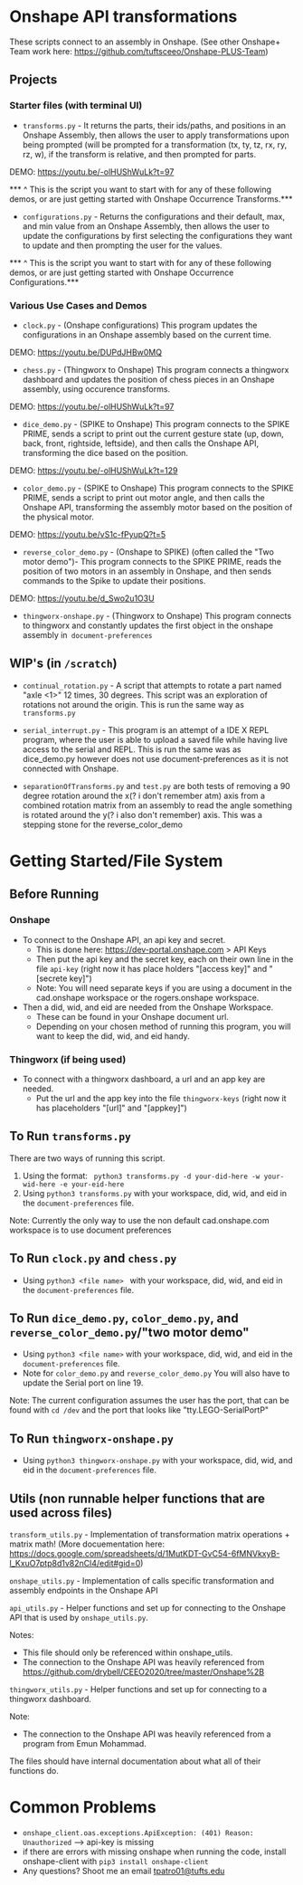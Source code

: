 # Onshape API transformations
These scripts connect to an assembly in Onshape.
(See other Onshape+ Team work here: https://github.com/tuftsceeo/Onshape-PLUS-Team)

## Projects

### Starter files (with terminal UI)
- ```transforms.py``` - It returns the parts, their ids/paths, and positions in an Onshape Assembly, then allows the user to apply transformations upon being prompted (will be prompted for a transformation (tx, ty, tz, rx, ry, rz, w), if the transform is relative, and then prompted for parts.

DEMO: https://youtu.be/-olHUShWuLk?t=97

*** ^ This is the script you want to start with for any of these following demos, or are just getting started with Onshape Occurrence Transforms.***

- ```configurations.py``` - Returns the configurations and their default, max, and min value from an Onshape Assembly, then allows the user to update the configurations by first selecting the configurations they want to update and then prompting the user for the values.

*** ^ This is the script you want to start with for any of these following demos, or are just getting started with Onshape Occurrence Configurations.***


### Various Use Cases and Demos

- ```clock.py``` - (Onshape configurations)
This program updates the configurations in an Onshape assembly based on the current time.

DEMO: https://youtu.be/DUPdJHBw0MQ

- ```chess.py``` - (Thingworx to Onshape)
This program connects a thingworx dashboard and updates the position of chess pieces in an Onshape assembly, using occurence transforms. 

DEMO: https://youtu.be/-olHUShWuLk?t=97 

- ```dice_demo.py``` - (SPIKE to Onshape)
This program connects to the SPIKE PRIME, sends a script to print out the current gesture state (up, down, back, front, rightside, leftside), and then calls the Onshape API, transforming the dice based on the position.

DEMO: https://youtu.be/-olHUShWuLk?t=129

- ```color_demo.py``` - (SPIKE to Onshape)
This program connects to the SPIKE PRIME, sends a script to print out motor angle, and then calls the Onshape API, transforming the assembly motor based on the position of the physical motor.

DEMO: https://youtu.be/vS1c-fPyupQ?t=5

- ```reverse_color_demo.py``` - (Onshape to SPIKE)
(often called the "Two motor demo")- This program connects to the SPIKE PRIME, reads the position of two motors in an assembly in Onshape, and then sends commands to the Spike to update their positions.

DEMO: https://youtu.be/d_Swo2u1O3U

- ```thingworx-onshape.py``` - (Thingworx to Onshape)
This program connects to thingworx and constantly updates the first object in the onshape assembly in``` document-preferences```

## WIP's (in ```/scratch```)
- ```continual_rotation.py``` - A script that attempts to rotate a part named "axle <1>" 12 times, 30 degrees. This script was an exploration of rotations not around the origin. This is run the same way as ```transforms.py```

- ```serial_interrupt.py``` - This program is an attempt of a IDE X REPL program, where the user is able to upload a saved file while having live access to the serial and REPL. This is run the same was as dice_demo.py however does not use document-preferences as it is not connected with Onshape.

- ```separationOfTransforms.py``` and ```test.py``` are both tests of removing a 90 degree rotation around the x(? i don't remember atm) axis from a combined rotation matrix from an assembly to read the angle something is rotated around the y(? i also don't remember) axis. This was a stepping stone for the reverse_color_demo

# Getting Started/File System
## Before Running 

### Onshape
- To connect to the Onshape API, an api key and secret.
  - This is done here: https://dev-portal.onshape.com > API Keys
  - Then put the api key and the secret key, each on their own line in the file ```api-key``` (right now it has place holders "[access key]" and "[secrete key]")
  - Note: You will need separate keys if you are using a document in the cad.onshape workspace or the rogers.onshape workspace.
- Then a did, wid, and eid are needed from the Onshape Workspace.
  - These can be found in your Onshape document url.
  - Depending on your chosen method of running this program, you will want to keep the did, wid, and eid handy.

### Thingworx (if being used)
- To connect with a thingworx dashboard, a url and an app key are needed.
  - Put the url and the app key into the file ```thingworx-keys``` (right
  now it has placeholders "[url]" and "[appkey]")

## To Run ```transforms.py```
There are two ways of running this script.
1. Using the format:
``` python3 transforms.py -d your-did-here -w your-wid-here -e your-eid-here```
2. Using ```python3 transforms.py``` with your workspace, did, wid, and eid in the ```document-preferences``` file.

Note: Currently the only way to use the non default cad.onshape.com workspace is to use document preferences

## To Run ```clock.py``` and ```chess.py```
- Using ```python3 <file name> ``` with your workspace, did, wid, and eid in the ```document-preferences``` file.

## To Run ```dice_demo.py```, ```color_demo.py```, and ```reverse_color_demo.py```/"two motor demo"
- Using ```python3 <file name>``` with your workspace, did, wid, and eid in the ```document-preferences``` file.
- Note for ```color_demo.py``` and ```reverse_color_demo.py``` You will also have to update the Serial port on line 19.

Note: The current configuration assumes the user has the port, that can be found with ```cd /dev``` and the port that looks like "tty.LEGO-SerialPortP" 

## To Run ```thingworx-onshape.py```
- Using ```python3 thingworx-onshape.py``` with your workspace, did, wid, and eid in the ```document-preferences``` file.

## Utils (non runnable helper functions that are used across files)
```transform_utils.py``` - Implementation of transformation matrix operations + matrix math! (More docuementation here: https://docs.google.com/spreadsheets/d/1MutKDT-GvC54-6fMNVkxyB-l_KxuO7ptp8d1v82nCl4/edit#gid=0)

```onshape_utils.py``` - Implementation of calls specific transformation and assembly endpoints in the Onshape API

```api_utils.py``` - Helper functions and set up for connecting to the Onshape API that is used by ```onshape_utils.py```.
  
  Notes:
  - This file should only be referenced within onshape_utils.
  - The connection to the Onshape API was heavily referenced from
  https://github.com/drybell/CEEO2020/tree/master/Onshape%2B

```thingworx_utils.py``` - Helper functions and set up for connecting to a thingworx dashboard.
  
  Note:
  - The connection to the Onshape API was heavily referenced from a program from Emun Mohammad.

The files should have internal documentation about what all of their functions do.

# Common Problems

- ```onshape_client.oas.exceptions.ApiException: (401) Reason: Unauthorized```
--> api-key is missing
- if there are errors with missing onshape when running the code, install onshape-client with ```pip3 install onshape-client```
- Any questions? Shoot me an email tpatro01@tufts.edu
